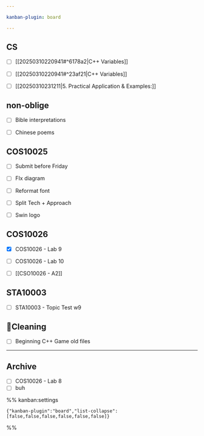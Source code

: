 ```yaml
---

kanban-plugin: board

---
```


## CS

- [ ] [[20250310220941#^6178a2|C++ Variables]]
- [ ] [[20250310220941#^23af21|C++ Variables]]
- [ ] [[20250310231211|5. Practical Application & Examples:]]


## non-oblige

- [ ] Bible interpretations
- [ ] Chinese poems


## COS10025

- [ ] Submit before Friday
- [ ] FIx diagram
- [ ] Reformat font
- [ ] Split Tech + Approach
- [ ] Swin logo


## COS10026

- [x] COS10026 - Lab 9
- [ ] COS10026 - Lab 10
- [ ] [[CSO10026 - A2]]


## STA10003

- [ ] STA10003 - Topic Test w9


## 🧹Cleaning

- [ ] Beginning C++ Game old files


***

## Archive

- [ ] COS10026 - Lab 8
- [ ] buh

%% kanban:settings
```
{"kanban-plugin":"board","list-collapse":[false,false,false,false,false,false]}
```
%%